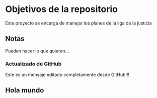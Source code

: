 # Objetivos de la repositorio

Este proyecto se encarga de manejar los planes de la liga de la justicia


## Notas
Pueden hacer lo que quieran...

### Actualizado de GitHub
Este es un mensaje editado completamente desde GitHub!!!

## Hola mundo
